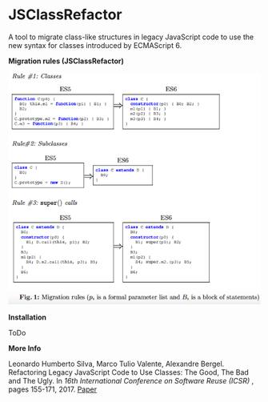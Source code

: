 # JSClassRefactor #

A tool to migrate class-like structures in legacy JavaScript code to use the new syntax for classes introduced by ECMAScript 6.

<p><strong>Migration rules (JSClassRefactor)</strong></p>

![alt text](https://github.com/leonardo-silva/JSClassRefactor/blob/master/example/MigrationRules.png "Migration Rules")

<p><strong>Installation</strong></p>

ToDo

<p><strong>More Info</strong></p>
Leonardo Humberto Silva, Marco Tulio Valente, Alexandre Bergel. Refactoring Legacy JavaScript Code to Use Classes: The Good, The Bad and The Ugly. In <em>16th International Conference on Software Reuse (ICSR) </em>, pages 155-171, 2017. 
 <a href="http://homepages.dcc.ufmg.br/~mtov/pub/2017-icsr.pdf">Paper</a>
